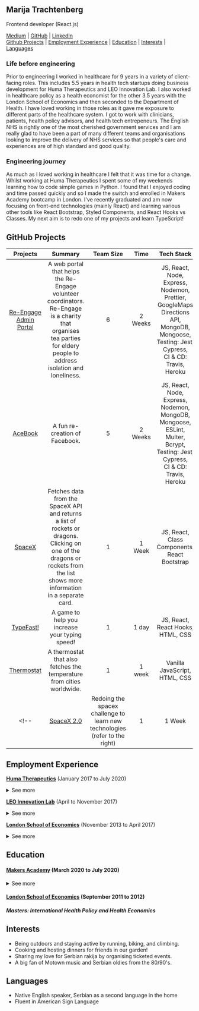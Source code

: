## Marija Trachtenberg
Frontend developer (React.js)  

[Medium](https://medium.com/swlh/the-how-to-set-up-ci-cd-for-your-project-using-travis-ci-heroku-mongodb-fa305c10581a) | [GitHub](https://github.com/Tracht) | [LinkedIn](https://www.linkedin.com/in/marijatrachtenberg)
<br> [Github Projects](#chapter-1) | [Employment Experience](#chapter-2) | [Education](#chapter-3) | [Interests](#chapter-4) | [Languages](#chapter-5) 

 
### Life before engineering

Prior to engineering I worked in healthcare for 9 years in a variety of client-facing roles. This includes 5.5 years in health tech startups doing business development for Huma Therapeutics and LEO Innovation Lab. I also worked in healthcare policy as a health economist for the other 3.5 years with the London School of Economics and then seconded to the Department of Health. I have loved working in those roles as it gave me exposure to different parts of the healthcare system. I got to work with clinicians, patients, health policy advisors, and health tech entrepeneurs. The English NHS is rightly one of the most cherished government services and I am really glad to have been a part of many different teams and organisations looking to improve the delivery of NHS services so that people's care and experiences are of high standard and good quality. 
  
### Engineering journey

As much as I loved working in healthcare I felt that it was time for a change. Whilst working at Huma Therapeutics I spent some of my weekends learning how to code simple games in Python. I found that I enjoyed coding and time passed quickly and so I made the switch and enrolled in Makers Academy bootcamp in London. I've recently graduated and am now focusing on front-end technologies (mainly React) and learning various other tools like React Bootstrap, Styled Components, and React Hooks vs Classes. My next aim is to redo one of my projects and learn TypeScript!
 
## GitHub Projects <a name="chapter-1"></a>

|Projects|Summary|Team Size|Time|Tech Stack|Highlights|
|:-:|:-:|:-:|:-:|:-:|:-:|
|[Re-Engage Admin Portal](https://github.com/Tracht/Re-Engage)|A web portal that helps the Re-Engage volunteer coordinators. Re-Engage is a charity that organises tea parties for eldery people to address isolation and loneliness.|6|2 Weeks|JS, React, Node, Express, Nodemon, Prettier, GoogleMaps Directions API, MongoDB, Mongoose, <br> Testing: Jest, Cypress, <br> CI & CD: Travis, Heroku| Improving my knowledge of server side rendering and implementing CI & CD properly |
|[AceBook](https://github.com/Tracht/AceBook)|A fun re-creation of Facebook.|5|2 Weeks| JS, React, Node, Express, Nodemon, MongoDB, Mongoose, ESLint, Multer, Bcrypt, <br> Testing: Jest, Cypress, <br>CI & CD: Travis, Heroku| Learnign how to use MERN |
|[SpaceX](https://github.com/Tracht/spacex)|Fetches data from the SpaceX API and returns a list of rockets or dragons. Clicking on one of the dragons or rockets from the list shows more information in a separate card.|1|1 Week|JS, React, Class Components, React Bootstrap| More practice with React components using class components|
|[TypeFast!](https://github.com/Tracht/TypeFast)|A game to help you increase your typing speed!|1|1 day|JS, React, React Hooks, HTML, CSS | Using React Hooks for the first time |
|[Thermostat](https://github.com/Tracht/Thermostat)|A thermostat that also fetches the temperature from cities worldwide.|1|1 week|Vanilla JavaScript, HTML, CSS| Learning JavaScript, APIs, and Callbacks|
<!--|[SpaceX 2.0](https://github.com/Tracht/spacex-hooks)|Redoing the spacex challenge to learn new technologies (refer to the right)|1|1 Week|JS, React Hooks, Styled Components, Modal, Axios|-->

## Employment Experience <a name="chapter-2"></a>

**[Huma Therapeutics](https://huma.com)** (January 2017 to July 2020)
   <details close> 
  <summary>See more</summary>
 <br>
  
*Healthcare Partnerships*
- Huma is a rapidly scaling healthcare company ($53m Series A+B). 
- I joined Huma when it was just 12 people in a basement and have seen it grow to 100. 
- I grew our business in London (2 to 5 contracts), Manchester (0 to 11 contracts); and Birmingham (0 to 3 contracts).
- I am most proud of leading our national marketing campaign which require coordination from multiple parts of the business. The campaign received 140+ applications from the NHS which increased our contracts by 5x compared to the year prior.

 </details>
 
**[LEO Innovation Lab](https://leoinnovationlab.com)** (April to November 2017)

 <details close>
<summary>See more</summary>
 <br>
  
*Business Development Consultant*
- LEO Innovation Lab is a Danish company specialising in B2C and B2B digital health services. 
- I was hired for my expertise in the UK healthcare market and was responsible for launching and testing beta-phase digital health products in the UK. 
- In just 8 months I secured 7 pilot sites, 3 in private and 4 in the NHS. 

 </details>

**[London School of Economics](http://www.lse.ac.uk)** (November 2013 to April 2017)

  <details close>
<summary>See more</summary>
 <br> 
  
*Health Economist*
- I was in a client-facing health economist role where I was seconded to the Department of Health. 
- I worked in a team to develop national guidelines to set standards for best practice healthcare across the UK.
- I conducted health economic analyses and presented results to 100+ stakeholders across 7 health and social care topic areas.
 </details>

## Education <a name="chapter-3"></a>

#### [Makers Academy](https://makers.tech) (March 2020 to July 2020)
 <details close>
<summary>See more</summary>
 <br>
  
*Software Development Course*
- OOP, TDD, MVC, DDD
- Agile Development Process
- Ruby, Sinatra, JavaScript, Node, MongoDB, PostgreSQL
- RSpec, Jasmine, Capybara, Jest, Cypress
 </details>
 
#### [London School of Economics](http://www.lse.ac.uk) (September 2011 to 2012)
##### Masters: International Health Policy and Health Economics #####

## Interests <a name="chapter-4"></a>
- Being outdoors and staying active by running, biking, and climbing.
- Cooking and hosting dinners for friends in our garden!
- Sharing my love for Serbian rakija by organising ticketed events. 
- A big fan of Motown music and Serbian oldies from the 80/90's. 

## Languages <a name="chapter-5"></a>
- Native English speaker, Serbian as a second language in the home
- Fluent in American Sign Language
